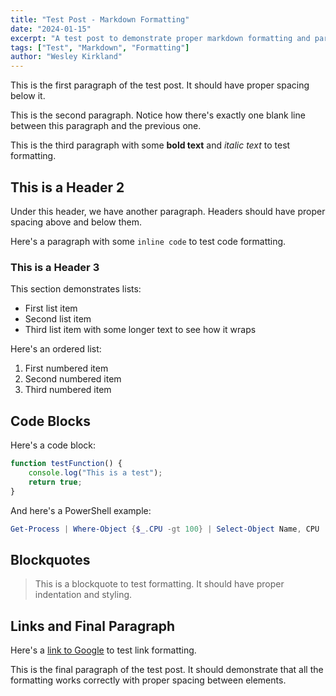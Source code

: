 ```yaml
---
title: "Test Post - Markdown Formatting"
date: "2024-01-15"
excerpt: "A test post to demonstrate proper markdown formatting and paragraph spacing."
tags: ["Test", "Markdown", "Formatting"]
author: "Wesley Kirkland"
---
```


This is the first paragraph of the test post. It should have proper spacing below it.

This is the second paragraph. Notice how there's exactly one blank line between this paragraph and the previous one.

This is the third paragraph with some **bold text** and *italic text* to test formatting.

## This is a Header 2

Under this header, we have another paragraph. Headers should have proper spacing above and below them.

Here's a paragraph with some `inline code` to test code formatting.

### This is a Header 3

This section demonstrates lists:

- First list item
- Second list item
- Third list item with some longer text to see how it wraps

Here's an ordered list:

1. First numbered item
2. Second numbered item
3. Third numbered item

## Code Blocks

Here's a code block:

```javascript
function testFunction() {
    console.log("This is a test");
    return true;
}
```

And here's a PowerShell example:

```powershell
Get-Process | Where-Object {$_.CPU -gt 100} | Select-Object Name, CPU
```

## Blockquotes

> This is a blockquote to test formatting.
> It should have proper indentation and styling.

## Links and Final Paragraph

Here's a [link to Google](https://google.com) to test link formatting.

This is the final paragraph of the test post. It should demonstrate that all the formatting works correctly with proper spacing between elements.
